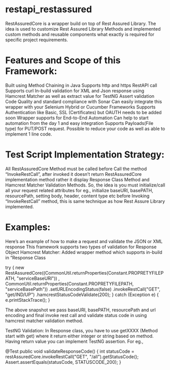 # restapi_restassured

RestAssuredCore is a wrapper build on top of Rest Assured Library. The idea is used to customize Rest Assured Library Methods and implemented custom methods and reusable components what exactly is required for specific project requirements.

Features and Scope of this Framework:
=====================================
Built using Method Chaining in Java
Supports http and https RestAPI call
Supports curl
In-build validation for XML and Json response using Hamcrest Matcher as well as extract value for TestNG Assert validation
Code Quality and standard compliance with Sonar
Can easily integrate this wrapper with your Selenium Hybrid or Cucumber Frameworks
Supports Authentication like Basic, SSL (Certificates) but OAUTH needs to be added soon
Wrapper supports for End-to-End Automation
Can help to start automation from the day 1 and easy integration
Supports Payloads(File type) for PUT/POST request.
Possible to reduce your code as well as able to implement 1 line code.

Test Script Implementation Strategy:
====================================
All RestAssuredCore Method must be called before Call the method “InvokeRestCall”, after invoked it doesn’t return RestAssuredCore implementation method rather it display Response Class Method and Hamcrest Matcher Validation Methods. So, the idea is you must initialize/call all your request related attributes for eg., initialize baseURI, basePATH, resourcePath, setting body, header, content type etc before Invoking “InvokeRestCall” method, this is same technique as how Rest Assure Library implemented.

Examples:
=========
Here’s an example of how to make a request and validate the JSON or XML response
This framework supports two types of validation for Response Object
Hamcrest Matcher: Added wrapper method which supports in-build in “Response Class

try {
    new RestAssuredCore((CommonUtil.returnProperties(Constant.PROPRETYFILEPATH, "serviceBaseURI"))
            , CommonUtil.returnProperties(Constant.PROPRETYFILEPATH, "serviceBasePath"))
            .setURLEncodingStatus(false)
            .invokeRestCall("GET", "get/IND/UP")
            .hamcrestStatusCodeValidate(200);
} catch (Exception e) {
    e.printStackTrace();
}

The above snapshot we pass baseURI, basePATH, resourcePath and url encoding and final invoke rest call and validate status code in using hamcrest matcher validation method.

TestNG Validation: In Response class, you have to use getXXXX (Method start with get) where it return either integer or string based on method. Having return value you can implement TestNG assertion. For eg.,

@Test
public void validateResponseCode() {
 int statusCode = restAssuredCore.invokeRestCall("GET", "/all").getStatusCode();
 Assert.assertEquals(statusCode, STATUSCODE_200);
}

